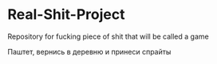 # Real-Shit-Project
Repository for fucking piece of shit that will be called a game

Паштет, вернись в деревню и принеси спрайты
